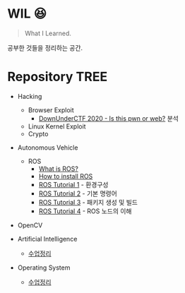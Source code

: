 # WIL 😆
> What I Learned.  

공부한 것들을 정리하는 공간.

# Repository TREE
- Hacking
    - Browser Exploit
        - [DownUnderCTF 2020 - Is this pwn or web?](/Hacking/browser-exploit/downunderctf-2020-is-this-pwn-or-web.md) 분석
    - Linux Kernel Exploit
    - Crypto

- Autonomous Vehicle
    - ROS
        - [What is ROS?](/ROS/what-is-ROS.md)
        - [How to install ROS](/ROS/how-to-install-ROS.md)
        - [ROS Tutorial 1](/ROS/tutorial-1.md) - 환경구성
        - [ROS Tutorial 2](/ROS/tutorial-2.md) - 기본 명령어
        - [ROS Tutorial 3](/ROS/tutorial-3.md) - 패키지 생성 및 빌드
        - [ROS Tutorial 4](/ROS/tutorial-4.md) - ROS 노드의 이해

- OpenCV

- Artificial Intelligence
    - [수업정리](/AI/kgu_lecture.md)

- Operating System
    - [수업정리](/OS/kgu_lecture.md)